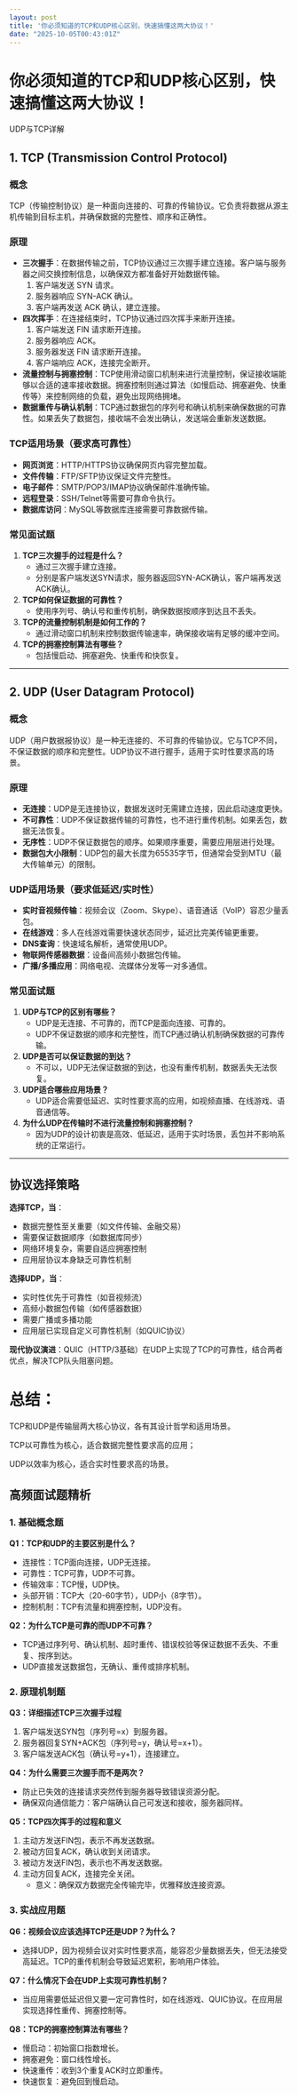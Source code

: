 ```yaml
---
layout: post
title: '你必须知道的TCP和UDP核心区别，快速搞懂这两大协议！'
date: "2025-10-05T00:43:01Z"
---
```

你必须知道的TCP和UDP核心区别，快速搞懂这两大协议！
============================

UDP与TCP详解

**1\. TCP (Transmission Control Protocol)**
-------------------------------------------

### **概念**

TCP（传输控制协议）是一种面向连接的、可靠的传输协议。它负责将数据从源主机传输到目标主机，并确保数据的完整性、顺序和正确性。

### **原理**

*   **三次握手**：在数据传输之前，TCP协议通过三次握手建立连接。客户端与服务器之间交换控制信息，以确保双方都准备好开始数据传输。
    1.  客户端发送 SYN 请求。
    2.  服务器响应 SYN-ACK 确认。
    3.  客户端再发送 ACK 确认，建立连接。
*   **四次挥手**：在连接结束时，TCP协议通过四次挥手来断开连接。
    1.  客户端发送 FIN 请求断开连接。
    2.  服务器响应 ACK。
    3.  服务器发送 FIN 请求断开连接。
    4.  客户端响应 ACK，连接完全断开。
*   **流量控制与拥塞控制**：TCP使用滑动窗口机制来进行流量控制，保证接收端能够以合适的速率接收数据。拥塞控制则通过算法（如慢启动、拥塞避免、快重传等）来控制网络的负载，避免出现网络拥堵。
*   **数据重传与确认机制**：TCP通过数据包的序列号和确认机制来确保数据的可靠性。如果丢失了数据包，接收端不会发出确认，发送端会重新发送数据。

### **TCP适用场景（要求高可靠性）**

*   **网页浏览**：HTTP/HTTPS协议确保网页内容完整加载。
*   **文件传输**：FTP/SFTP协议保证文件完整性。
*   **电子邮件**：SMTP/POP3/IMAP协议确保邮件准确传输。
*   **远程登录**：SSH/Telnet等需要可靠命令执行。
*   **数据库访问**：MySQL等数据库连接需要可靠数据传输。

### **常见面试题**

1.  **TCP三次握手的过程是什么？**
    *   通过三次握手建立连接。
    *   分别是客户端发送SYN请求，服务器返回SYN-ACK确认，客户端再发送ACK确认。
2.  **TCP如何保证数据的可靠性？**
    *   使用序列号、确认号和重传机制，确保数据按顺序到达且不丢失。
3.  **TCP的流量控制机制是如何工作的？**
    *   通过滑动窗口机制来控制数据传输速率，确保接收端有足够的缓冲空间。
4.  **TCP的拥塞控制算法有哪些？**
    *   包括慢启动、拥塞避免、快重传和快恢复。

* * *

**2\. UDP (User Datagram Protocol)**
------------------------------------

### **概念**

UDP（用户数据报协议）是一种无连接的、不可靠的传输协议。它与TCP不同，不保证数据的顺序和完整性。UDP协议不进行握手，适用于实时性要求高的场景。

### **原理**

*   **无连接**：UDP是无连接协议，数据发送时无需建立连接，因此启动速度更快。
*   **不可靠性**：UDP不保证数据传输的可靠性，也不进行重传机制。如果丢包，数据无法恢复。
*   **无序性**：UDP不保证数据包的顺序。如果顺序重要，需要应用层进行处理。
*   **数据包大小限制**：UDP包的最大长度为65535字节，但通常会受到MTU（最大传输单元）的限制。

### **UDP适用场景（要求低延迟/实时性）**

*   **实时音视频传输**：视频会议（Zoom、Skype）、语音通话（VoIP）容忍少量丢包。
*   **在线游戏**：多人在线游戏需要快速状态同步，延迟比完美传输更重要。
*   **DNS查询**：快速域名解析，通常使用UDP。
*   **物联网传感器数据**：设备间高频小数据包传输。
*   **广播/多播应用**：网络电视、流媒体分发等一对多通信。

### **常见面试题**

1.  **UDP与TCP的区别有哪些？**
    *   UDP是无连接、不可靠的，而TCP是面向连接、可靠的。
    *   UDP不保证数据的顺序和完整性，而TCP通过确认机制确保数据的可靠传输。
2.  **UDP是否可以保证数据的到达？**
    *   不可以，UDP无法保证数据的到达，也没有重传机制，数据丢失无法恢复。
3.  **UDP适合哪些应用场景？**
    *   UDP适合需要低延迟、实时性要求高的应用，如视频直播、在线游戏、语音通信等。
4.  **为什么UDP在传输时不进行流量控制和拥塞控制？**
    *   因为UDP的设计初衷是高效、低延迟，适用于实时场景，丢包并不影响系统的正常运行。

* * *

**协议选择策略**
----------

**选择TCP，当**：

*   数据完整性至关重要（如文件传输、金融交易）
*   需要保证数据顺序（如数据库同步）
*   网络环境复杂，需要自适应拥塞控制
*   应用层协议本身缺乏可靠性机制

**选择UDP，当**：

*   实时性优先于可靠性（如音视频流）
*   高频小数据包传输（如传感器数据）
*   需要广播或多播功能
*   应用层已实现自定义可靠性机制（如QUIC协议）

**现代协议演进**：QUIC（HTTP/3基础）在UDP上实现了TCP的可靠性，结合两者优点，解决TCP队头阻塞问题。

总结：
===

TCP和UDP是传输层两大核心协议，各有其设计哲学和适用场景。

TCP以可靠性为核心，适合数据完整性要求高的应用；

UDP以效率为核心，适合实时性要求高的场景。

**高频面试题精析**
-----------

### **1\. 基础概念题**

**Q1：TCP和UDP的主要区别是什么？**

*   连接性：TCP面向连接，UDP无连接。
*   可靠性：TCP可靠，UDP不可靠。
*   传输效率：TCP慢，UDP快。
*   头部开销：TCP大（20-60字节），UDP小（8字节）。
*   控制机制：TCP有流量和拥塞控制，UDP没有。

**Q2：为什么TCP是可靠的而UDP不可靠？**

*   TCP通过序列号、确认机制、超时重传、错误校验等保证数据不丢失、不重复、按序到达。
*   UDP直接发送数据包，无确认、重传或排序机制。

### **2\. 原理机制题**

**Q3：详细描述TCP三次握手过程**

1.  客户端发送SYN包（序列号=x）到服务器。
2.  服务器回复SYN+ACK包（序列号=y，确认号=x+1）。
3.  客户端发送ACK包（确认号=y+1），连接建立。

**Q4：为什么需要三次握手而不是两次？**

*   防止已失效的连接请求突然传到服务器导致错误资源分配。
*   确保双向通信能力：客户端确认自己可发送和接收，服务器同样。

**Q5：TCP四次挥手的过程和意义**

1.  主动方发送FIN包，表示不再发送数据。
2.  被动方回复ACK，确认收到关闭请求。
3.  被动方发送FIN包，表示也不再发送数据。
4.  主动方回复ACK，连接完全关闭。
    *   意义：确保双方数据完全传输完毕，优雅释放连接资源。

### **3\. 实战应用题**

**Q6：视频会议应该选择TCP还是UDP？为什么？**

*   选择UDP，因为视频会议对实时性要求高，能容忍少量数据丢失，但无法接受高延迟。TCP的重传机制会导致延迟累积，影响用户体验。

**Q7：什么情况下会在UDP上实现可靠性机制？**

*   当应用需要低延迟但又要一定可靠性时，如在线游戏、QUIC协议。在应用层实现选择性重传、拥塞控制等。

**Q8：TCP的拥塞控制算法有哪些？**

*   慢启动：初始窗口指数增长。
*   拥塞避免：窗口线性增长。
*   快速重传：收到3个重复ACK时立即重传。
*   快速恢复：避免回到慢启动。